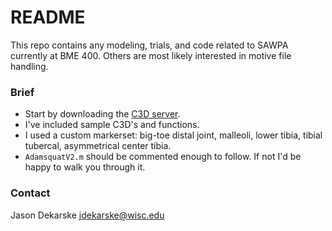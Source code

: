 # README #
This repo contains any modeling, trials, and code related to SAWPA currently at BME 400.
Others are most likely interested in motive file handling.
### Brief ###
* Start by downloading the [C3D server](https://www.c3dserver.com/).
* I've included sample C3D's and functions.
* I used a custom markerset: big-toe distal joint, malleoli, lower tibia, tibial tubercal, asymmetrical center tibia.
* `AdamsquatV2.m` should be commented enough to follow. If not I'd be happy to walk you through it.

### Contact ###
Jason Dekarske
jdekarske@wisc.edu